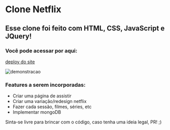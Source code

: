 # Clone Netflix

## Esse clone foi feito com HTML, CSS, JavaScript e JQuery!

### Você pode acessar por aqui:
[deploy do site]

![demonstracao](https://user-images.githubusercontent.com/81701584/128035378-a58a72ac-4ff8-4cf2-9757-c2a74148829b.gif)

### Features a serem incorporadas:

- Criar uma página de assistir
- Criar uma variação/redesign netflix
- Fazer cada sessão, filmes, séries, etc
- Implementar mongoDB

Sinta-se livre para brincar com o código, caso tenha uma ideia legal, PR! ;)

[deploy do site]: https://zealous-curran-7f893c.netlify.app/
